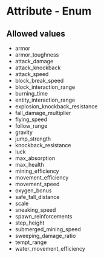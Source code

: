 

# Attribute - Enum



## Allowed values

* armor
* armor_toughness
* attack_damage
* attack_knockback
* attack_speed
* block_break_speed
* block_interaction_range
* burning_time
* entity_interaction_range
* explosion_knockback_resistance
* fall_damage_multiplier
* flying_speed
* follow_range
* gravity
* jump_strength
* knockback_resistance
* luck
* max_absorption
* max_health
* mining_efficiency
* movement_efficiency
* movement_speed
* oxygen_bonus
* safe_fall_distance
* scale
* sneaking_speed
* spawn_reinforcements
* step_height
* submerged_mining_speed
* sweeping_damage_ratio
* tempt_range
* water_movement_efficiency
